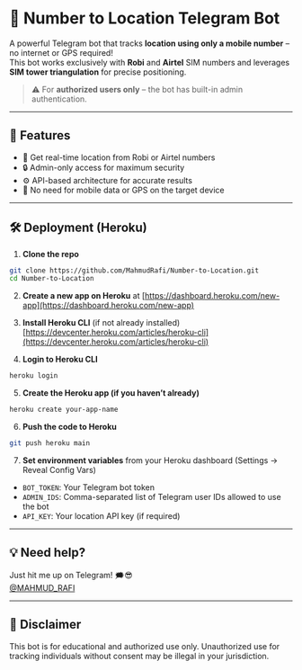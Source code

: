 
# 📍 Number to Location Telegram Bot

A powerful Telegram bot that tracks **location using only a mobile number** – no internet or GPS required!  
This bot works exclusively with **Robi** and **Airtel** SIM numbers and leverages **SIM tower triangulation** for precise positioning.

> ⚠️ For **authorized users only** – the bot has built-in admin authentication.

---

## 🚀 Features

- 📡 Get real-time location from Robi or Airtel numbers
- 🔒 Admin-only access for maximum security
- ⚙️ API-based architecture for accurate results
- 📴 No need for mobile data or GPS on the target device

---

## 🛠️ Deployment (Heroku)

1. **Clone the repo**

```bash
git clone https://github.com/MahmudRafi/Number-to-Location.git
cd Number-to-Location
```

2. **Create a new app on Heroku** at [https://dashboard.heroku.com/new-app](https://dashboard.heroku.com/new-app)

3. **Install Heroku CLI** (if not already installed)  
[https://devcenter.heroku.com/articles/heroku-cli](https://devcenter.heroku.com/articles/heroku-cli)

4. **Login to Heroku CLI**

```bash
heroku login
```

5. **Create the Heroku app (if you haven’t already)**

```bash
heroku create your-app-name
```

6. **Push the code to Heroku**

```bash
git push heroku main
```

7. **Set environment variables** from your Heroku dashboard (Settings → Reveal Config Vars)

- `BOT_TOKEN`: Your Telegram bot token  
- `ADMIN_IDS`: Comma-separated list of Telegram user IDs allowed to use the bot  
- `API_KEY`: Your location API key (if required)

---

## 💡 Need help?

Just hit me up on Telegram! 🗯️😎  
[@MAHMUD_RAFI](https://t.me/MAHMUD_RAFI)

---

## 🧠 Disclaimer

This bot is for educational and authorized use only. Unauthorized use for tracking individuals without consent may be illegal in your jurisdiction.
